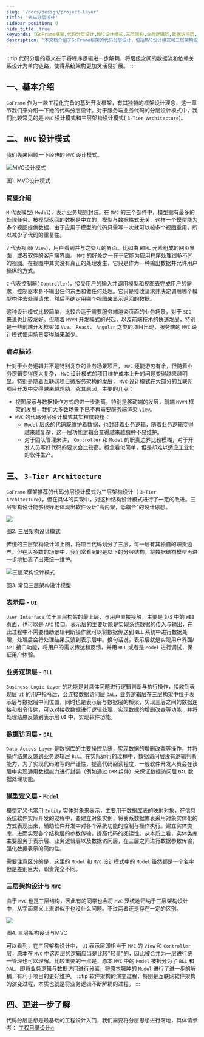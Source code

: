 ```yaml
---
slug: '/docs/design/project-layer'
title: '代码分层设计'
sidebar_position: 0
hide_title: true
keywords: [GoFrame框架,代码分层设计,MVC设计模式,三层架构,业务逻辑层,数据访问层,表示层UI,模型定义层,软件架构,解耦]
description: '本文档介绍了GoFrame框架的代码分层设计，包括MVC设计模式和三层架构设计。MVC设计模式适合需要服务端渲染页面的业务场景，而三层架构设计强调高内聚低耦合的思想，通过将业务逻辑层与数据访问层进行分离，提高项目的维护性和灵活性。'
---
```

:::tip
代码分层的意义在于将程序逻辑进一步解耦，将层级之间的数据流和依赖关系设计为单向链路，使得系统架构更加灵活易扩展。
:::
## 一、基本介绍

`GoFrame` 作为一款工程化完备的基础开发框架，有其独特的框架设计理念，这一章节我们来介绍一下她的代码分层设计。对于服务端业务代码的分层设计模式中，我们比较常见的是 `MVC` 设计模式和三层架构设计模式( `3-Tier Architecture`)。

## 二、 `MVC` 设计模式

我们先来回顾一下经典的 `MVC` 设计模式。

![MVC设计模式](/markdown/d90094b0f7ec2edb2220ffc0204a1c2d.png)

图1\. MVC设计模式

### 简要介绍

`M` 代表模型( `Model`)，表示业务规则封装。在 `MVC` 的三个部件中，模型拥有最多的处理任务。被模型返回的数据是中立的，模型与数据格式无关，这样一个模型能为多个视图提供数据，由于应用于模型的代码只需写一次就可以被多个视图重用，所以减少了代码的重复性。

`V` 代表视图( `View`)，用户看到并与之交互的界面。比如由 `HTML` 元素组成的网页界面，或者软件的客户端界面。 `MVC` 的好处之一在于它能为应用程序处理很多不同的视图。在视图中其实没有真正的处理发生，它只是作为一种输出数据并允许用户操纵的方式。

`C` 代表控制器( `Controller`)，接受用户的输入并调用模型和视图去完成用户的需求，控制器本身不输出任何东西和做任何处理。它只是接收请求并决定调用哪个模型构件去处理请求，然后再确定用哪个视图来显示返回的数据。

这种设计模式比较简单，比较合适于需要服务端渲染页面的业务场景，对于 `SEO` 来说也比较友好。但随着 `MVVM` 开发模式的兴起，以及前端技术的快速发展，特别是一些前端开发框架如 `Vue`、 `React`、 `Angular` 之类的项目出现，服务端的 `MVC` 设计模式使用场景变得越来越少。

### 痛点描述

针对于业务逻辑并不是特别复杂的业务场景项目， `MVC` 还能游刃有余，但随着业务逻辑变得庞大复杂， `MVC` 设计模式的项目维护成本上升的问题变得越来越明显。特别是随着互联网项目微服务架构的发展， `MVC` 设计模式在大部分的互联网项目开发中变得越来越鸡肋。究其原因，主要的几点：

- 视图展示与数据操作方式的进一步剥离，特别是移动端的发展，前端 `MVVM` 框架的发展，我们大多数场景下已不再需要服务端渲染 `View`。
- `MVC` 的代码分层设计模式其实粒度较粗：
  - `Model` 层级的代码既维护着数据，也封装着业务逻辑，随着业务逻辑变得越来越复杂，这一层功能逻辑会变得越来越臃肿不易维护。
  - 对于团队管理来讲， `Controller` 和 `Model` 的职责边界比较模糊，对于开发人员写好代码的要求会比较高。概念看似简单，但是却难以适应工业化的软件生产。

## 三、 `3-Tier Architecture`

`GoFrame` 框架推荐的代码分层设计模式为三层架构设计（ `3-Tier Architecture`），但在具体的实现中，对这种结构设计模式进行了一定的改进。三层架构设计能够很好地体现出软件设计"高内聚，低耦合"的设计思想。

![](/markdown/8b93ee429f05737e03dfc58bdfe04905.png)

图2\. 三层架构设计模式

传统的三层架构设计如上图，将项目代码划分了三层，每一层有其独自的职责边界。但在大多数的场景中，我们常看到的是以下的分层结构，将数据结构模型再进一步地抽离了出来统一维护。

![三层架构设计模式](/markdown/fe9aea78ab05dc6db3b34d021a05ee76.png)

图3\. 常见三层架构设计模型

### 表示层 \- `UI`

`User Interface` 位于三层构架的最上层，与用户直接接触，主要是 `B/S` 中的 `WEB` 页面，也可以是 `API` 接口。表示层的主要功能是实现系统数据的传入与输出，在此过程中不需要借助逻辑判断操作就可以将数据传送到 `BLL` 系统中进行数据处理，处理后会将处理结果反馈到表示层中。换句话说，表示层就是实现用户界面/ `API` 接口功能，将用户的需求传达和反馈，并用 `BLL` 或者是 `Model` 进行调试，保证用户体验。

### 业务逻辑层 - `BLL`

`Business Logic Layer` 的功能是对具体问题进行逻辑判断与执行操作，接收到表现层 `UI` 的用户指令后，会连接数据访问层 `DAL`，业务逻辑层在三层构架中位于表示层与数据层中间位置，同时也是表示层与数据层的桥梁，实现三层之间的数据连接和指令传达，可以对接收数据进行逻辑处理，实现数据的增删改查等功能，并将处理结果反馈到表示层 `UI` 中，实现软件功能。

### 数据访问层 - `DAL`

`Data Access Layer` 是数据库的主要操控系统，实现数据的增删改查等操作，并将操作结果反馈到业务逻辑层 `BLL`。在实际运行的过程中，数据访问层没有逻辑判断能力，为了实现代码编写的严谨性，提高代码阅读程度，一般软件开发人员会在该层中实现通用数据能力进行封装（例如通过 `ORM` 组件）来保证数据访问层 `DAL` 数据处理功能。

### 模型定义层 - `Model`

模型定义也常用 `Entity` 实体对象来表示，主要用于数据库表的映射对象，在信息系统软件实际开发的过程中，要建立对象实例，将关系数据库表采用对象实体化的方式表现出来，辅助软件开发中对各个系统功能的控制与操作执行。建立实体类库，进而实现各个结构层的参数传输，提高代码的阅读性。从本质上看，实体类库主要服务于表示层、业务逻辑层以及数据访问层，在三层之间进行数据参数传输，强化数据表示的简约性。

需要注意区分的是，这里的 `Model` 和 `MVC` 设计模式中的 `Model` 虽然都是一个名字但是差别巨大，职责完全不同。

### 三层架构设计与 `MVC`

由于 `MVC` 也是三层结构，因此有的同学也会将 `MVC` 笼统地归纳于三层架构设计中，从字面意义上来讲似乎也没什么问题。不过两者还是存在一定的区别。

![](/markdown/2c6cfc087687cca60b1f4d23b78705c4.png)

图4\. 三层架构设计与MVC

可以看到，在三层架构设计中， `UI` 表示层即相当于 `MVC` 的 `View` 和 `Controller` 层，原本在 `MVC` 中这两层的逻辑应当是比较"轻量"的，因此被合并为一层进行统一管理也可以理解。比较重要的一点是，原本 `MVC` 中的 `Model` 被拆分为了 `BLL` 和 `DAL`，即将业务逻辑与数据访问进行分离，将原本臃肿的 `Model` 进行了进一步的解耦，有利于项目的更好维护。
:::tip
软件架构的演变过程，特别是互联网软件架构的演变过程，本质也就是将业务逻辑不断解耦的过程。
:::
## 四、更进一步了解

代码分层思想是最基础的工程设计入门，我们需要将分层思想进行落地，具体请参考： [工程目录设计🔥](工程目录设计.md)
